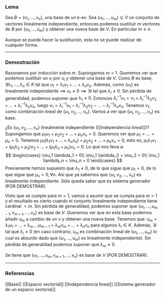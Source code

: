 ### Lema

Sea $B = \{v_1, \dots, v_n\}$, una base de un $k$-ev. Sea $\{u_1, \dots, u_m\} \subseteq V$ un conjunto de vectores linealmente independiente, entonces podemos sustituir $m$ vectores de $B$ por $\{u_1, \dots, u_m\}$ y obtener una nueva base de $V$. En particular $m \le n$.

Aunque se pueda hacer la sustitución, esta no se puede realizar de cualquier forma.

---
### Demostración

Razonamos por inducción sobre $m$. Supongamos $m=1$. Queremos ver que podemos sustituir un $v_i$ por $u_i$ y obtener una base de $V$. Como $B$ es base, $\exists \lambda_1, \dots, \lambda_n \in K$ tal que $u_1 = \lambda_1 v_1 + \dots + \lambda_n v_n$. Además, como $\{u_1\}$ es linealmente independiente $\implies$ $u_1 \not = 0 \implies \exists i$ tal que $\lambda_i \not = 0$.
Sin pérdida de generalidad, podemos suponer que $\lambda_1 \not = 0$. Entonces $\lambda_i^{-1} u_1 = v_1 + \lambda_i^{-1} \lambda_2 v_2 + \dots + \lambda_i^{-1} \lambda_n v_n$, luego $v_1 = \lambda_i^{-1} u_1 - \lambda_i^{-1} \lambda_2 v_2 - \dots - \lambda_i^{-1} \lambda_n v_n$. Tenemos $v_1$ como combinación lineal de $\{u_1, v_2, \dots, v_n\}$. Vamos a ver que $\{u_1, v_2, \dots, v_n\}$ es base.

¿Es $\{u_1, v_2, \dots, v_n\}$ linealmente independiente ([[Independencia lineal]])? Supongamos que $\mu_1 u_1 + \mu_2 v_2 + \dots + \mu_n v_n = 0$. Queremos ver que $\mu_1 = \dots = \mu_n = 0$. Tenemos $\mu_1 (\lambda_1 v_1 + \dots + \lambda_n v_n) + \mu_2 v_2 + \dots + \mu_n v_n = 0$, esto es, $\mu_1 \lambda_1 v_1 + (\mu_1 \lambda_2 + \mu_2)v_2 + \dots + (\mu_1 \lambda_n + \mu_n) v_n = 0$. Lo que nos lleva a:
$$ \begin{cases}   \mu_1 \lambda_1 = 0\\   \mu_1 \lambda_2 + \mu_2 = 0\\   \mu_1 \lambda_n + \mu_n = 0   \end{cases} $$
Previamente hemos supuesto que $\lambda_1 \not = 0$, de lo que sigue que $\mu_1 = 0$, de lo que sigue que $\mu_n = 0, \forall n$. Así que ya sabemos que $\{u_1, v_2, \dots, v_n\}$ es linealmente independiente. Sólo queda saber que es sistema generador (POR DEMOSTRAR).

Visto que se cumple para $m = 1$, vamos a asumir que se cumpla para $m>1$ y el resultado es cierto cuando el conjunto linealmente independiente tiene cardinal $<m$. Sin pérdida de generalidad, podemos suponer que $\{u_1, \dots, u_{m-1}, v_{m+1}, \dots, v_n\}$ es base de $V$. Queremos ver que en esta base podemos añadir $u_m$ a cambio de un $v$ y obtener una nueva base. Tenemos que: $u_m = \lambda_1 u_1 + \dots + \lambda_{m-1} u_{m-1} + \lambda_m v_m + \dots + \lambda_n v_n$ para algunos $\lambda_i \in K$. Además, $\exists i$ tal que $\lambda_i \not = 0$ (en caso contrario, $u_m$ es combinación lineal de $\{u_1, \dots, u_m\}$ lo cual es absurdo dado que $\{u_1, \dots, u_m\}$ es linealmente independiente). Sin pérdida de generalidad podemos suponer que $\lambda_m \not = 0$.

Se tiene que $\{u_1, \dots, u_m, v_{m+1}, \dots, v_n\}$ es base de $V$ (POR DEMOSTRAR).


---
### Referencias
[[Base]]
[[Espacio vectorial]]
[[Independencia lineal]]
[[Sistema generador de un espacio vectorial]]